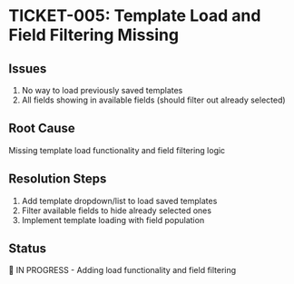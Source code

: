 # TICKET-005: Template Load and Field Filtering Missing

## Issues
1. No way to load previously saved templates
2. All fields showing in available fields (should filter out already selected)

## Root Cause
Missing template load functionality and field filtering logic

## Resolution Steps
1. Add template dropdown/list to load saved templates
2. Filter available fields to hide already selected ones
3. Implement template loading with field population

## Status
🔄 IN PROGRESS - Adding load functionality and field filtering